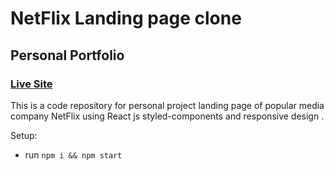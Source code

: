 # NetFlix Landing page clone


## Personal Portfolio

### [Live Site]()


This is a code repository for personal project landing page of popular media company NetFlix using React js styled-components and responsive design .


Setup:
- run ```npm i && npm start```

## 

